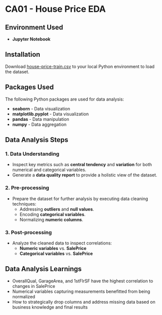 # CA01 - House Price EDA

## Environment Used  
- **Jupyter Notebook**  

## Installation  
Download [house-price-train.csv](house-price-train.csv) to your local Python environment to load the dataset.  

## Packages Used  
The following Python packages are used for data analysis:  
- **seaborn** - Data visualization  
- **matplotlib.pyplot** - Data visualization  
- **pandas** - Data manipulation  
- **numpy** - Data aggregation  

## Data Analysis Steps  

### 1. Data Understanding  
- Inspect key metrics such as **central tendency** and **variation** for both numerical and categorical variables.  
- Generate a **data quality report** to provide a holistic view of the dataset.  

### 2. Pre-processing  
- Prepare the dataset for further analysis by executing data cleaning techniques:  
  - Addressing **outliers** and **null values**.  
  - Encoding **categorical variables**.  
  - Normalizing **numeric columns**.  

### 3. Post-processing  
- Analyze the cleaned data to inspect correlations:  
  - **Numeric variables** vs. **SalePrice**  
  - **Categorical variables** vs. **SalePrice**
 
## Data Analysis Learnings
- OverallQual, GarageArea, and 1stFlrSF have the highest correlation to changes in SalePrice
- Numerical variables capturing measurements benefitted from being normalized
- How to strategically drop columns and address missing data based on business knowledge and final results

